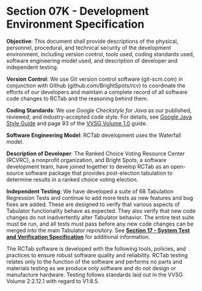 # Section 07K - Development Environment Specification

**Objective**: This document shall provide descriptions of the physical, personnel, procedural, and technical security of the development environment, including version control, tools used, coding standards used, software engineering model used, and description of developer and independent testing.

**Version Control**: We use Git version control software (git-scm.com) in conjunction with Github (github.com/BrightSpots/rcv) to coordinate the efforts of our developers and maintain a complete record of all software code changes to RCTab and the reasoning behind them.

**Coding Standards**: We use *Google Checkstyle for Java* as our published, reviewed, and industry-accepted code style. For details, see [Google Java Style Guide](https://google.github.io/styleguide/javaguide.html) and page 93 of the [VVSG Volume 1.0](https://www.eac.gov/sites/default/files/eac_assets/1/28/VVSG.1.0_Volume_1.PDF) guide.

**Software Engineering Model**: RCTab development uses the Waterfall model.

**Description of Developer**: The Ranked Choice Voting Resource Center (RCVRC), a nonprofit organization, and Bright Spots, a software development team, have joined together to develop RCTab as an open-source software package that provides post-election tabulation to determine results in a ranked choice voting election.

**Independent Testing**: We have developed a suite of 68 Tabulation Regression Tests and continue to add more tests as new features and bug fixes are added. These are designed to verify that various aspects of Tabulator functionality behave as expected. They also verify that new code changes do not inadvertently alter Tabulator behavior. The entire test suite must be run, and all tests must pass before any new code changes can be merged into the main Tabulator repository. See [**Section 17 - System Test and Verification Specification**](system_test_and_verification_specification.md) for additional information.

The RCTab software is developed with the following tools, policies, and practices to ensure robust software quality and reliability. RCTab testing relates only to the function of the software and performs no parts and materials testing as we produce only software and do not design or manufacture hardware. Testing follows standards laid out in the VVSG Volume 2:2.12.1 with regard to V1:8.5.
